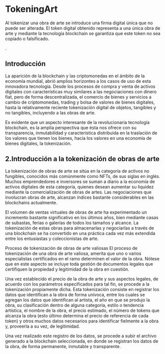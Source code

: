 # TokeningArt
Al tokenizar una obra de arte se introduce una firma digital única que no puede ser alterada. El token digital obtenido representa a una única obra de arte y mediante la tecnología blockchain se garantiza que este token no sea copiado o falsificado.

.
## Introducción
La aparición de la blockchain y las criptomonedas en el ámbito de la economía mundial, abrió amplios horizontes a los casos de uso de esta innovadora tecnología. Desde los procesos de compra y venta de activos digitales con características muy similares a las negociaciones con dinero fiat, pero de forma descentralizada, el comercio de bienes y servicios a cambio de criptomonedas, trading y bolsa de valores de bienes digitales, hasta la relativamente reciente tokenización digital de objetos, tangibles y no tangibles, incluyendo a las obras de arte.

Es evidente que un aspecto interesante de la revolucionaria tecnología blockchain, es la amplia perspectiva que ésta nos ofrece con su transparencia, inmutabilidad y característica distribuida en la traslación de los valores que tienen los bienes, hacia los valores en una economía de bienes digitales, la tokenización.

## 2.Introducción a la tokenización de obras de arte
La tokenización de obras de arte se sitúa en la categoría de activos no fungibles, conocidos más comúnmente como NFTs, de sus siglas en inglés. Muchos emprendedores e inversores se suman a diario a la economía de activos digitales de esta categoría, quienes desean aumentar su liquidez mediante la comercialización de obras de artes. Las negociaciones que involucran obras de arte, alcanzan índices bastante considerables en las blockchains actualmente.

El volumen de ventas virtuales de obras de arte ha experimentado un incremento bastante significativo en los últimos años, bien mediante casas de subastas, ferias o galerías de todos los tamaños y alcance. La tokenización de estas obras para almacenarlas y negociarlas a través de una blockchain se ha convertido en una práctica cada vez más extendida entre los entusiastas y coleccionistas de arte.

Proceso de tokenización de obras de arte valiosas
El proceso de tokenización de una obra de arte valiosa, amerita que uno o varios especialistas certificados en el ramo determinen el valor de la obra. Nótese que en este aspecto se incluye toda gestión de documentos legales que certifiquen la propiedad y legitimidad de la obra en cuestión. 

Una vez establecido el precio de la obra de arte y sus aspectos legales, de acuerdo con los parámetros especificados para tal fin, se procede a la tokenización propiamente dicha. Esta tokenización consiste en registrar los datos que identifican a la obra de forma unívoca, entre los cuales se agregan los datos que identifican al artista, el año en que se produjo la obra, su clasificación dentro de alguna categoría, estilo o tendencia artística, el nombre de la obra, el precio estimado, el número de tokens que alcanza la obra (esto último determina el precio de referencia de cada token) y otros muchos datos necesarios para identificar fielmente a la obra y, proveerla a su vez, de legitimidad.

Una vez realizado este registro de los datos, se procede a subir el archivo generado a la blockchain seleccionada, en donde se registran los datos de la obra, de forma permanente, inmutable y transparente.




